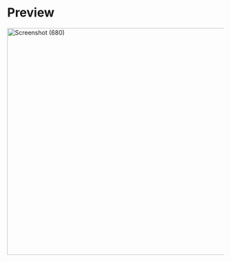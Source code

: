 # Preview

<a data-flickr-embed="true" href="https://www.flickr.com/photos/197661703@N05/53057775241/in/dateposted-public/" title="Screenshot (680)"><img src="https://live.staticflickr.com/65535/53057775241_acc472a983_o.png" width="1365" height="528" alt="Screenshot (680)"/></a>
